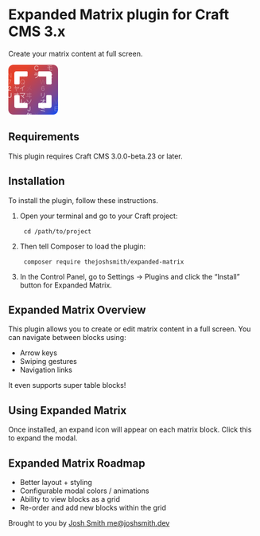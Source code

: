 # Expanded Matrix plugin for Craft CMS 3.x

Create your matrix content at full screen.

![Screenshot](resources/img/plugin-logo.png)

## Requirements

This plugin requires Craft CMS 3.0.0-beta.23 or later.

## Installation

To install the plugin, follow these instructions.

1. Open your terminal and go to your Craft project:

        cd /path/to/project

2. Then tell Composer to load the plugin:

        composer require thejoshsmith/expanded-matrix

3. In the Control Panel, go to Settings → Plugins and click the “Install” button for Expanded Matrix.

## Expanded Matrix Overview

This plugin allows you to create or edit matrix content in a full screen. You can navigate between blocks using:

* Arrow keys
* Swiping gestures
* Navigation links

It even supports super table blocks!

## Using Expanded Matrix

Once installed, an expand icon will appear on each matrix block. Click this to expand the modal.

## Expanded Matrix Roadmap

* Better layout + styling
* Configurable modal colors / animations
* Ability to view blocks as a grid
* Re-order and add new blocks within the grid

Brought to you by [Josh Smith <me@joshsmith.dev>](https://www.joshsmith.dev)
